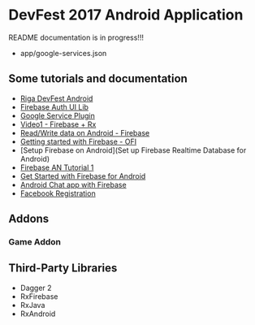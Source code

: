 # DevFest 2017 Android Application

README documentation is in progress!!!

* app/google-services.json

## Some tutorials and documentation
* [Riga DevFest Android](https://github.com/RigaDevDay/rdd-android)
* [Firebase Auth UI Lib](https://github.com/firebase/FirebaseUI-Android/tree/master/auth)
* [Google Service Plugin](https://developers.google.com/android/guides/google-services-plugin)
* [Video1 - Firebase + Rx](https://www.youtube.com/watch?v=mrDq4wQYzUY)
* [Read/Write data on Android - Firebase](https://firebase.google.com/docs/database/android/read-and-write)
* [Getting started with Firebase - OFI](https://firebase.google.com/docs/database/android/start/)
* [Setup Firebase on Android](Set up Firebase Realtime Database for Android)
* [Firebase AN Tutorial 1](https://www.simplifiedcoding.net/firebase-android-tutorial-writing-firebase-data/)
* [Get Started with Firebase for Android](https://code.tutsplus.com/tutorials/get-started-with-firebase-for-android--cms-27248)
* [Android Chat app with Firebase](https://code.tutsplus.com/tutorials/how-to-create-an-android-chat-app-using-firebase--cms-27397)
* [Facebook Registration](https://developers.facebook.com/docs/facebook-login/android)

## Addons

### Game Addon

## Third-Party Libraries
* Dagger 2
* RxFirebase
* RxJava
* RxAndroid